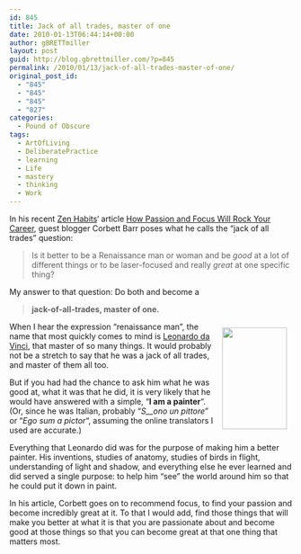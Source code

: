 ```yaml
---
id: 845
title: Jack of all trades, master of one
date: 2010-01-13T06:44:14+00:00
author: gBRETTmiller
layout: post
guid: http://blog.gbrettmiller.com/?p=845
permalink: /2010/01/13/jack-of-all-trades-master-of-one/
original_post_id:
  - "845"
  - "845"
  - "845"
  - "827"
categories:
  - Pound of Obscure
tags:
  - ArtOfLiving
  - DeliberatePractice
  - learning
  - Life
  - mastery
  - thinking
  - Work
---
```

In his recent [Zen Habits](http://zenhabits.net)&#8216; article [How Passion and Focus Will Rock Your Career](http://zenhabits.net/2009/12/how-passion-and-focus-will-rock-your-career/), guest blogger Corbett Barr poses what he calls the &#8220;jack of all trades&#8221; question:

> Is it better to be a Renaissance man or woman and be _good_ at a lot of different things or to be laser-focused and really _great_ at one specific thing?

My answer to that question: Do both and become a

> **jack-of-all-trades, master of one.**

<img class="alignright" style="margin:10px;" title="Leonardo da Vinci - self portrait" src="https://i0.wp.com/upload.wikimedia.org/wikipedia/commons/thumb/b/ba/Leonardo_self.jpg/180px-Leonardo_self.jpg?resize=115%2C181" alt="" width="115" height="181" align="right" data-recalc-dims="1" /> 

When I hear the expression &#8220;renaissance man&#8221;, the name that most quickly comes to mind is [Leonardo da Vinci](http://en.wikipedia.org/wiki/Leonardo_da_vinci), that master of so many things. It would probably not be a stretch to say that he was a jack of all trades, and master of them all too.

But if you had had the chance to ask him what he was good at, what it was that he did, it is very likely that he would have answered with a simple, &#8220;**I am a painter**&#8220;. (Or, since he was Italian, probably &#8220;_S__ono un pittore_&#8221; or &#8220;_Ego sum a pictor_&#8220;, assuming the online translators I used are accurate.)

Everything that Leonardo did was for the purpose of making him a better painter. His inventions, studies of anatomy, studies of birds in flight, understanding of light and shadow, and everything else he ever learned and did served a single purpose: to help him &#8220;see&#8221; the world around him so that he could put it down in paint.

In his article, Corbett goes on to recommend focus, to find your passion and become incredibly great at it. To that I would add, find those things that will make you better at what it is that you are passionate about and become good at those things so that you can become great at that one thing that matters most.